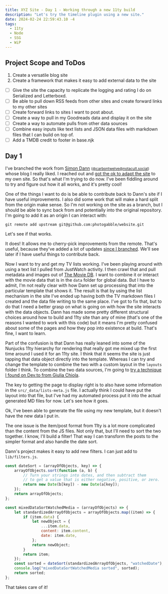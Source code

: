 ```yaml
---
title: XYZ Site - Day 1 - Working through a new 11ty build
description: "Let's try the timeline plugin using a new site."
date: 2024-02-24 22:59:43.10 -4
tags:
  - 11ty
  - Node
  - SSG
  - WiP
---
```


## Project Scope and ToDos

1. Create a versatile blog site
2. Create a framework that makes it easy to add external data to the site

- [ ] Give the site the capacity to replicate the logging and rating I do on Serialized and Letterboxd.
- [ ] Be able to pull down RSS feeds from other sites and create forward links to my other sites
- [ ] Create forward links to sites I want to post about.
- [ ] Create a way to pull in my Goodreads data and display it on the site
- [ ] Create a way to automate pulls from other data sources
- [ ] Combine easy inputs like text lists and JSON data files with markdown files that I can build on top of.
- [ ] Add a TMDB credit to footer in base.njk

## Day 1

I've branched the work from <a href="https://photogabble.co.uk/about/" target="_blank">Simon Dann</a> <small>(<a target="_blank" href="https://notacult.social/@carbontwelve">@carbontwelve@notacult.social</a>)</small> whose blog I really liked. I reached out and [got the ok to adapt the site](https://notacult.social/@carbontwelve/111568182431303826) to my own site. So that's what I'm trying to do now. I've been fiddling around to try and figure out how it all works, and it's pretty cool!

One of the things I want to do is be able to contribute back to Dann's site if I have useful improvements. I also did some work that will make a hard split from the origin make sense. So I'm not working on the site as a branch, but I should be able to sync back from and potentially into the original repository. I'm going to add it as an origin I can interact with:

`git remote add upstream git@github.com:photogabble/website.git`

Let's see if that works.

It does! It allows me to cherry-pick improvements from the remote. That's useful, because they've added a lot of updates [since I branched](https://github.com/photogabble/website/commit/c7bf2e5848d46dbecf9772a1a677535630f3c879). We'll see later if I have useful things to contribute back.

Now I want to try and get my TV lists working. I've been playing around with using a text list I pulled from JustWatch activity. I then crawl that and pull metadata and images out of [The Movie DB](https://developer.themoviedb.org/reference/intro/getting-started). I want to combine it or interact with the movie data that is in the `data` folder for global data. But I have to admit, I'm not really clear with how Dann set up processing that into the particular template that shows it. The result is that by using the list mechanism in the site I've ended up having both the TV markdown files I created and the data file writing to the same place. I've got to fix that, but to do that I need a better grasp on what is going on with how the site interacts with the data objects. Dann has made some pretty different structural choices around how to build and 11ty site than any of mine (that's one of the reasons I wanted to work with this code) but it means I'm pretty confused about some of the pages and how they pop into existence at build. That's fine, I want to learn.

Part of the confusion is that Dann has really leaned into some of the Nunjucks 11ty hierarchy for rendering that really got me mixed up the first time around I used it for an 11ty site. I think that it seems the site is just tapping that data object directly into the template. Whereas I can try and change the template to combine the two with a custom layout in the `layouts` folder I think. To combine the two data sources, I'm going to [try a technique I found on Dev.to from Giulia Chiola](https://dev.to/giulia_chiola/add-items-to-an-array-in-nunjucks-482e).

The key to getting the page to display right is to also have some information in the `src/_data/lists-meta.js` file. I actually think I could have put the layout into that file, but I've had my automated process put it into the actual generated MD files for now. Let's see how it goes.

Ok, I've been able to generate the file using my new template, but it doesn't have the new data I put in.

The one issue is the item/post format from 11ty is a lot more complicated than the content from the JS files. Not only that, but I'll need to sort the two together. I know, I'll build a filter! That way I can transform the posts to the simpler format and also handle the date sort.

Dann's project makes it easy to add new filters. I can just add to `lib/filters.js`.

```javascript
const dateSort = (arrayOfObjects, key) => {
	arrayOfObjects.sort(function (a, b) {
		// Turn your strings into dates, and then subtract them
		// to get a value that is either negative, positive, or zero.
		return new Date(b[key]) - new Date(a[key]);
	});
	return arrayOfObjects;
};

const mixedDataSortWatchedMedia = (arrayOfObjects) => {
	let standardizedArrayOfObjects = arrayOfObjects.map((item) => {
		if (item.data) {
			let newObject = {
				...item.data,
				content: item.content,
				date: item.date,
			};
			return newObject;
		}
		return item;
	});
	const sorted = dateSort(standardizedArrayOfObjects, "watchedDate");
	console.log("mixedDataSortWatchedMedia sorted", sorted);
	return sorted;
};
```

That takes care of it!
